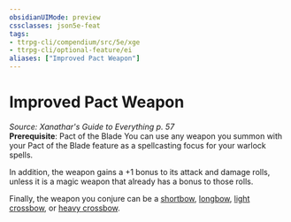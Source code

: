 ```yaml
---
obsidianUIMode: preview
cssclasses: json5e-feat
tags:
- ttrpg-cli/compendium/src/5e/xge
- ttrpg-cli/optional-feature/ei
aliases: ["Improved Pact Weapon"]
---
```

# Improved Pact Weapon
*Source: Xanathar's Guide to Everything p. 57*  
**Prerequisite**: Pact of the Blade
You can use any weapon you summon with your Pact of the Blade feature as a spellcasting focus for your warlock spells.

In addition, the weapon gains a +1 bonus to its attack and damage rolls, unless it is a magic weapon that already has a bonus to those rolls.

Finally, the weapon you conjure can be a [shortbow](2-Mechanics/CLI/items/shortbow-xphb.md), [longbow](2-Mechanics/CLI/items/longbow-xphb.md), [light crossbow](2-Mechanics/CLI/items/light-crossbow-xphb.md), or [heavy crossbow](2-Mechanics/CLI/items/heavy-crossbow-xphb.md).